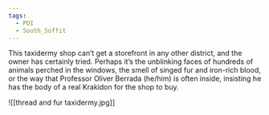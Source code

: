 ```yaml
---
tags:
  - POI
  - South_Soffit
---
```

This taxidermy shop can’t get a storefront in any other district, and the owner has certainly tried. Perhaps it’s the unblinking faces of hundreds of animals perched in the windows, the smell of singed fur and iron-rich blood, or the way that Professor Oliver Berrada (he/him) is often inside, insisting he has the body of a real Krakidon for the shop to buy.

![[thread and fur taxidermy.jpg]]